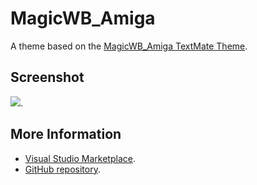 # MagicWB_Amiga

A theme based on the [MagicWB_Amiga TextMate Theme](http://colorsublime.com/theme/MagicWB_Amiga).


## Screenshot
![](https://raw.githubusercontent.com/gerane/VSCodeThemes/master/gerane.Theme-MagicWB_Amiga/screenshot.png).


## More Information
* [Visual Studio Marketplace](https://marketplace.visualstudio.com/items/gerane.Theme-MagicWBAmiga).
* [GitHub repository](https://github.com/gerane/VSCodeThemes).

